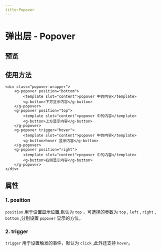 ```yaml
---
title:Popover
---
```

# 弹出层 - Popover

## 预览
<ClientOnly>
<popover-show></popover-show>
</ClientOnly>

## 使用方法
```vue
<div class="popover-wrapper">
    <g-popover position="bottom">
        <template slot="content">popover 中的内容</template>
        <g-button>下方显示内容</g-button>
    </g-popover>
    <g-popover position="top">
        <template slot="content">popover 中的内容</template>
        <g-button>上方显示内容</g-button>
    </g-popover>
    <g-popover trigger="hover">
        <template slot="content">popover 中的内容</template>
        <g-button>hover 显示内容</g-button>
    </g-popover>
    <g-popover position="right">
        <template slot="content">popover 中的内容</template>
        <g-button>右侧显示内容</g-button>
    </g-popover>
</div>
```

## 属性

### 1. position
```position``` 用于设置显示位置,默认为 ```top``` ，可选择的参数为 ```top``` , ```left``` , ```right``` , ```bottom``` ,分别设置 ```popover``` 显示的方位。


### 2. trigger
```trigger``` 用于设置触发的事件，默认为 ```click``` ,此外还支持 ```hover```。